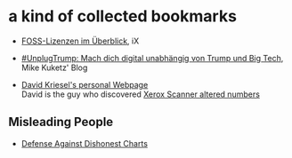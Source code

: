 # a kind of collected bookmarks

- [FOSS-Lizenzen im Überblick](https://www.heise.de/hintergrund/Kurz-erklaert-Rechtliche-Aspekte-von-FOSS-10031720.html), iX 

- [#UnplugTrump: Mach dich digital unabhängig von Trump und Big Tech](https://www.kuketz-blog.de/unplugtrump-mach-dich-digital-unabhaengig-von-trump-und-big-tech/), Mike Kuketz' Blog
- [David Kriesel's personal Webpage](https://www.dkriesel.com/)<br>
  David is the guy who discovered [Xerox Scanner altered numbers](http://www.dkriesel.com/en/blog/2013/0802_xerox-workcentres_are_switching_written_numbers_when_scanning)

## Misleading People
- [Defense Against Dishonest Charts](https://flowingdata.com/projects/dishonest-charts/) 
